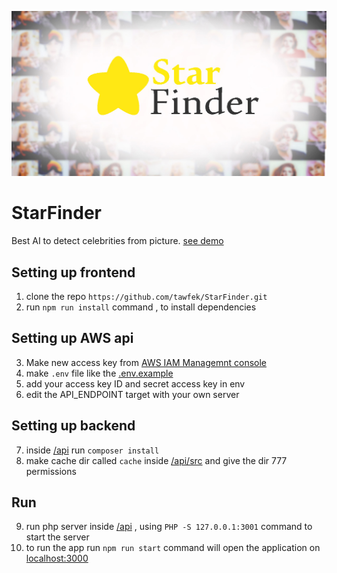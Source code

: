 ![starfinder](https://raw.githubusercontent.com/tawfek/StarFinder/main/src/styles/images/162.jpg)
# StarFinder
Best AI to detect celebrities from picture.
[see demo](https://starfinder.tprojects.eu)
## Setting up frontend
1. clone the repo `https://github.com/tawfek/StarFinder.git`
2. run `npm run install` command , to install dependencies

## Setting up AWS api
3. Make new access key from [AWS IAM Managemnt console](https://console.aws.amazon.com/iam/home#/security_credentials)
4. make `.env` file like the [.env.example](https://github.com/tawfek/StarFinder/tree/main/.env.example)
5. add your access key ID and secret access key in env
6. edit the  API_ENDPOINT target with your own server  

## Setting up backend
7. inside [/api](https://github.com/tawfek/StarFinder/tree/main/api) run `composer install`
8. make cache dir called `cache` inside [/api/src](https://github.com/tawfek/StarFinder/tree/main/api/src) and give the dir 777 permissions



## Run 
9. run php server inside [/api](https://github.com/tawfek/StarFinder/tree/main/api) , using `PHP -S 127.0.0.1:3001` command to start the server
10. to run the app run `npm run start` command will open the application on [localhost:3000](http://localhost:3000)
